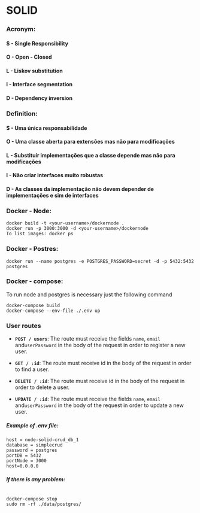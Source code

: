 <h1>SOLID</h1>
<div>
  <h3>Acronym:</h3>
  <h4>S - Single Responsibility</h4>
  <h4>O - Open - Closed</h4>
  <h4>L - Liskov substitution</h4>
  <h4>I - Interface segmentation</h4>
  <h4>D - Dependency inversion</h4>
</div>

<div>
  <h3>Definition:</h3>
  <h4>S - Uma única responsabilidade</h4>
  <h4>O - Uma classe aberta para extensôes mas não para modificações</h4>
  <h4>L - Substituir implementações que a classe depende mas não para modificações</h4>
  <h4>I - Não criar interfaces muito robustas</h4>
  <h4>D - As classes da implementação não devem depender de implementações e sim de interfaces</h4>
</div>

<div>
  <h3>Docker - Node:</h3>
  
    docker build -t <your-username>/dockernode . 
    docker run -p 3000:3000 -d <your-username>/dockernode
    To list images: docker ps

  <h3>Docker - Postres:</h3>
  
    docker run --name postgres -e POSTGRES_PASSWORD=secret -d -p 5432:5432 postgres


  <h3>Docker - compose:</h3>
  <p>To run node and postgres is necessary just the following command
  </p>
    
    docker-compose build
    docker-compose --env-file ./.env up  
 
 </div>

### User routes

- **`POST / users`**: The route must receive the fields `name`, `email` and`userPassword` in the body of the request in order to register a new user.

- **`GET / :id`**: The route must receive id in the body of the request in order to find a  user.

- **`DELETE / :id`**: The route must receive id in the body of the request in order to delete a  user.

- **`UPDATE / :id`**: The route must receive the fields `name`, `email` and`userPassword` in the body of the request in order to update a new user.

<h5>Example of .env file:</h5>

```user = postgres
host = node-solid-crud_db_1
database = simplecrud
password = postgres
portDB = 5432
portNode = 3000
host=0.0.0.0
```
<h5>If there is any problem:</h5>

```user = postgres

docker-compose stop
sudo rm -rf ./data/postgres/

```
